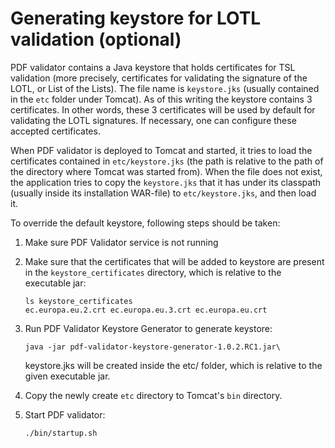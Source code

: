 # Generating keystore for LOTL validation (optional)

PDF validator contains a Java keystore that holds certificates for TSL
validation (more precisely, certificates for validating the signature of
the LOTL, or List of the Lists). The file name is `keystore.jks`
(usually contained in the `etc` folder under Tomcat). As of this writing
the keystore contains 3 certificates. In other words, these 3
certificates will be used by default for validating the LOTL signatures.
If necessary, one can configure these accepted certificates.

When PDF validator is deployed to Tomcat and started, it tries to load
the certificates contained in `etc/keystore.jks` (the path is relative
to the path of the directory where Tomcat was started from). When the
file does not exist, the application tries to copy the `keystore.jks`
that it has under its classpath (usually inside its installation
WAR-file) to `etc/keystore.jks`, and then load it.

To override the default keystore, following steps should be taken:

1.  Make sure PDF Validator service is not running
2.  Make sure that the certificates that will be added to keystore are
    present in the `keystore_certificates` directory, which is relative
    to the executable jar:

    	ls keystore_certificates
    	ec.europa.eu.2.crt ec.europa.eu.3.crt ec.europa.eu.crt

3.  Run PDF Validator Keystore Generator to generate keystore:

		java -jar pdf-validator-keystore-generator-1.0.2.RC1.jar\

    keystore.jks will be created inside the etc/ folder, which is
    relative to the given executable jar.

4.  Copy the newly create `etc` directory to Tomcat's `bin` directory.
5.  Start PDF validator:

	    ./bin/startup.sh


